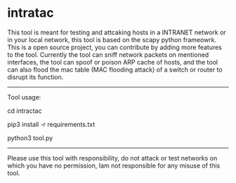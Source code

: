 # intratac

This tool is meant for testing and attcaking hosts in a INTRANET network or in your local network, this tool is based on the scapy python frameowrk.
This is a open source project, you can contribute by adding more features to the tool. Currently the tool can sniff network packets on mentioned interfaces, the tool can spoof or poison ARP cache of hosts, and the tool can also flood the mac table (MAC flooding attack) of a switch or router to disrupt its function.

----------------------------------------------------------------------------------------------------------------------------------------------------------
Tool usage: 

   cd intractac
   
   pip3 install -r requirements.txt
   
   python3 tool.py
   
 -----------------------------------------------------------------------------------------------------------------------------------------------------------
 Please use this tool with responsibility, do not attack or test networks on which you have no permission, Iam not responsible for any misuse of this tool.
   
